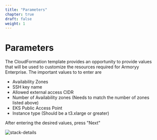 ```yaml
---
title: "Parameters"
chapter: true
draft: false
weight: 1
---
```


# Parameters

The CloudFormation template provides an opportunity to provide values that will be used to customize the resources required for Armoryy Enterprise. The important values to to enter are 

- Availability Zones
- SSH key name
- Allowed external access CIDR
- Number of Availability zones (Needs to match the number of zones listed above)
- EKS Public Access Point
- Instance type (Should be a t3.xlarge or greater)

After entering the desired values, press "Next"

![stack-details](/images/stack-details.png)